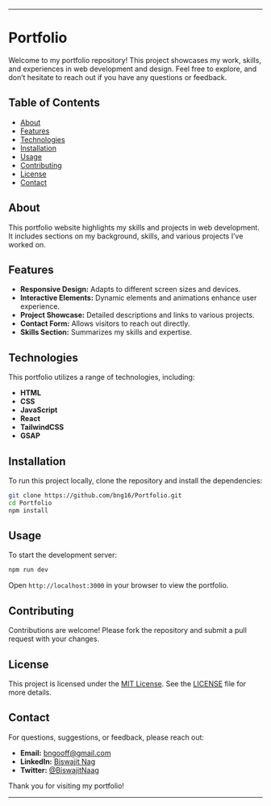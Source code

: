 ---

# Portfolio

Welcome to my portfolio repository! This project showcases my work, skills, and experiences in web development and design. Feel free to explore, and don’t hesitate to reach out if you have any questions or feedback.

## Table of Contents

- [About](#about)
- [Features](#features)
- [Technologies](#technologies)
- [Installation](#installation)
- [Usage](#usage)
- [Contributing](#contributing)
- [License](#license)
- [Contact](#contact)

## About

This portfolio website highlights my skills and projects in web development. It includes sections on my background, skills, and various projects I’ve worked on.

## Features

- **Responsive Design:** Adapts to different screen sizes and devices.
- **Interactive Elements:** Dynamic elements and animations enhance user experience.
- **Project Showcase:** Detailed descriptions and links to various projects.
- **Contact Form:** Allows visitors to reach out directly.
- **Skills Section:** Summarizes my skills and expertise.

## Technologies

This portfolio utilizes a range of technologies, including:

- **HTML**
- **CSS**
- **JavaScript**
- **React**
- **TailwindCSS**
- **GSAP**

## Installation

To run this project locally, clone the repository and install the dependencies:

```bash
git clone https://github.com/bng16/Portfolio.git
cd Portfolio
npm install
```

## Usage

To start the development server:

```bash
npm run dev
```

Open `http://localhost:3000` in your browser to view the portfolio.

## Contributing

Contributions are welcome! Please fork the repository and submit a pull request with your changes.

## License

This project is licensed under the [MIT License](LICENSE). See the [LICENSE](LICENSE) file for more details.

## Contact

For questions, suggestions, or feedback, please reach out:

- **Email:** [bngooff@gmail.com](mailto:bngooff@gmail.com)
- **LinkedIn:** [Biswajit Nag](https://www.linkedin.com/in/biswajit-nag/)
- **Twitter:** [@BiswajitNaag](https://x.com/BiswajitNaag)

Thank you for visiting my portfolio!

---